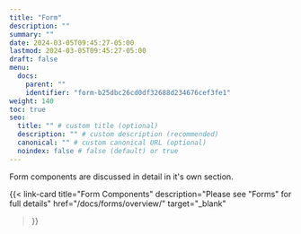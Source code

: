 ```yaml
---
title: "Form"
description: ""
summary: ""
date: 2024-03-05T09:45:27-05:00
lastmod: 2024-03-05T09:45:27-05:00
draft: false
menu:
  docs:
    parent: ""
    identifier: "form-b25dbc26cd0df32688d234676cef3fe1"
weight: 140
toc: true
seo:
  title: "" # custom title (optional)
  description: "" # custom description (recommended)
  canonical: "" # custom canonical URL (optional)
  noindex: false # false (default) or true
---
```


Form components are discussed in detail in it's own section.

{{< link-card
  title="Form Components"
  description="Please see \"Forms\" for full details"
  href="/docs/forms/overview/"
  target="_blank"
>}}